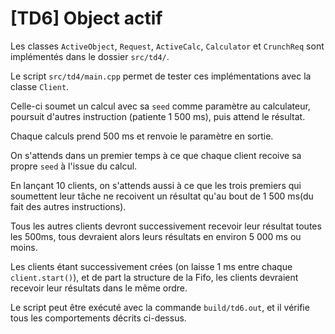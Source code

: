 # [TD6] Object actif

Les classes `ActiveObject`, `Request`, `ActiveCalc`, `Calculator` et `CrunchReq` sont implémentés dans le dossier `src/td4/`.

Le script `src/td4/main.cpp` permet de tester ces implémentations avec la classe `Client`.

Celle-ci soumet un calcul avec sa `seed` comme paramètre au calculateur, poursuit d'autres instruction (patiente 1 500 ms), puis attend le résultat.

Chaque calculs prend 500 ms et renvoie le paramètre en sortie.

On s'attends dans un premier temps à ce que chaque client recoive sa propre `seed` à l'issue du calcul.

En lançant 10 clients, on s'attends aussi à ce que les trois premiers qui soumettent leur tâche ne recoivent un résultat qu'au bout de 1 500 ms(du fait des autres instructions). 

Tous les autres clients devront successivement recevoir leur résultat toutes les 500ms, tous devraient alors leurs résultats en environ 5 000 ms ou moins.

Les clients étant successivement crées (on laisse 1 ms entre chaque `client.start()`), et de part la structure de la Fifo, les clients devraient recevoir leur résultats dans le même ordre.

Le script peut être exécuté avec la commande `build/td6.out`, et il vérifie tous les comportements décrits ci-dessus.